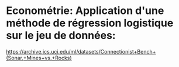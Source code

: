 # Econométrie: Application d'une méthode de régression logistique sur le jeu de données:

https://archive.ics.uci.edu/ml/datasets/Connectionist+Bench+(Sonar,+Mines+vs.+Rocks)
